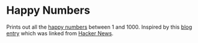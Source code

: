 # Happy Numbers
Prints out all the [happy numbers](http://en.wikipedia.org/wiki/Happy_number) between 1 and 1000.
Inspired by this [blog entry](http://www.smashcompany.com/technology/embarrassing-code-i-wrote-under-stress-at-a-job-interview) which was linked from [Hacker News](https://news.ycombinator.com/item?id=9478906).